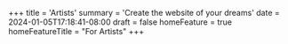 +++
title = 'Artists'
summary = 'Create the website of your dreams'
date = 2024-01-05T17:18:41-08:00
draft = false
homeFeature = true
homeFeatureTitle = "For Artists"
+++
